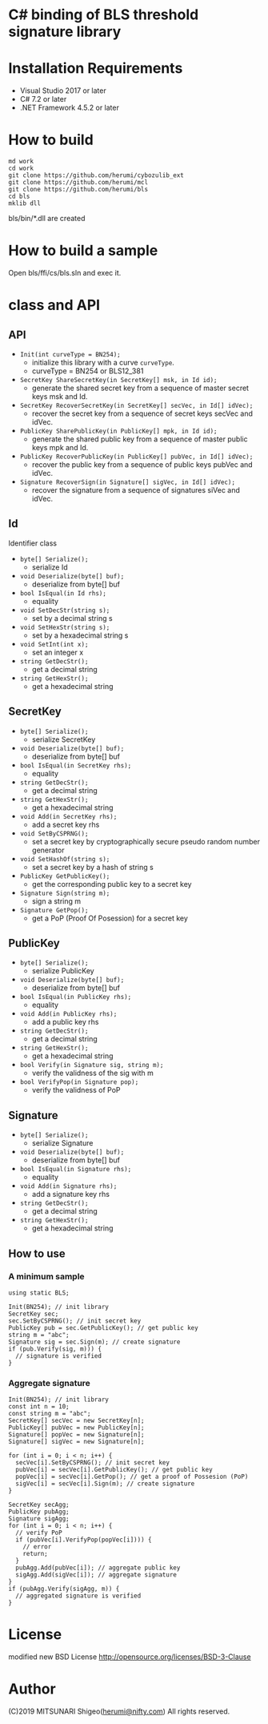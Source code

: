 # C# binding of BLS threshold signature library

# Installation Requirements

* Visual Studio 2017 or later
* C# 7.2 or later
* .NET Framework 4.5.2 or later

# How to build

```
md work
cd work
git clone https://github.com/herumi/cybozulib_ext
git clone https://github.com/herumi/mcl
git clone https://github.com/herumi/bls
cd bls
mklib dll
```
bls/bin/*.dll are created

# How to build a sample

Open bls/ffi/cs/bls.sln and exec it.

# class and API

## API

* `Init(int curveType = BN254);`
    * initialize this library with a curve `curveType`.
    * curveType = BN254 or BLS12_381
* `SecretKey ShareSecretKey(in SecretKey[] msk, in Id id);`
    * generate the shared secret key from a sequence of master secret keys msk and Id.
* `SecretKey RecoverSecretKey(in SecretKey[] secVec, in Id[] idVec);`
    * recover the secret key from a sequence of secret keys secVec and idVec.
* `PublicKey SharePublicKey(in PublicKey[] mpk, in Id id);`
    * generate the shared public key from a sequence of master public keys mpk and Id.
* `PublicKey RecoverPublicKey(in PublicKey[] pubVec, in Id[] idVec);`
    * recover the public key from a sequence of public keys pubVec and idVec.
* `Signature RecoverSign(in Signature[] sigVec, in Id[] idVec);`
    * recover the signature from a sequence of signatures siVec and idVec.

## Id

Identifier class

* `byte[] Serialize();`
    * serialize Id
* `void Deserialize(byte[] buf);`
    * deserialize from byte[] buf
* `bool IsEqual(in Id rhs);`
    * equality
* `void SetDecStr(string s);`
    * set by a decimal string s
* `void SetHexStr(string s);`
    * set by a hexadecimal string s
* `void SetInt(int x);`
    * set an integer x
* `string GetDecStr();`
    * get a decimal string
* `string GetHexStr();`
    * get a hexadecimal string

## SecretKey

* `byte[] Serialize();`
    * serialize SecretKey
* `void Deserialize(byte[] buf);`
    * deserialize from byte[] buf
* `bool IsEqual(in SecretKey rhs);`
    * equality
* `string GetDecStr();`
    * get a decimal string
* `string GetHexStr();`
    * get a hexadecimal string
* `void Add(in SecretKey rhs);`
    * add a secret key rhs
* `void SetByCSPRNG();`
    * set a secret key by cryptographically secure pseudo random number generator
* `void SetHashOf(string s);`
    * set a secret key by a hash of string s
* `PublicKey GetPublicKey();`
    * get the corresponding public key to a secret key
* `Signature Sign(string m);`
    * sign a string m
* `Signature GetPop();`
    * get a PoP (Proof Of Posession) for a secret key

## PublicKey

* `byte[] Serialize();`
    * serialize PublicKey
* `void Deserialize(byte[] buf);`
    * deserialize from byte[] buf
* `bool IsEqual(in PublicKey rhs);`
    * equality
* `void Add(in PublicKey rhs);`
    * add a public key rhs
* `string GetDecStr();`
    * get a decimal string
* `string GetHexStr();`
    * get a hexadecimal string
* `bool Verify(in Signature sig, string m);`
    * verify the validness of the sig with m
* `bool VerifyPop(in Signature pop);`
    * verify the validness of PoP

## Signature

* `byte[] Serialize();`
    * serialize Signature
* `void Deserialize(byte[] buf);`
    * deserialize from byte[] buf
* `bool IsEqual(in Signature rhs);`
    * equality
* `void Add(in Signature rhs);`
    * add a signature key rhs
* `string GetDecStr();`
    * get a decimal string
* `string GetHexStr();`
    * get a hexadecimal string

## How to use

### A minimum sample

```
using static BLS;

Init(BN254); // init library
SecretKey sec;
sec.SetByCSPRNG(); // init secret key
PublicKey pub = sec.GetPublicKey(); // get public key
string m = "abc";
Signature sig = sec.Sign(m); // create signature
if (pub.Verify(sig, m))) {
  // signature is verified
}
```

### Aggregate signature
```
Init(BN254); // init library
const int n = 10;
const string m = "abc";
SecretKey[] secVec = new SecretKey[n];
PublicKey[] pubVec = new PublicKey[n];
Signature[] popVec = new Signature[n];
Signature[] sigVec = new Signature[n];

for (int i = 0; i < n; i++) {
  secVec[i].SetByCSPRNG(); // init secret key
  pubVec[i] = secVec[i].GetPublicKey(); // get public key
  popVec[i] = secVec[i].GetPop(); // get a proof of Possesion (PoP)
  sigVec[i] = secVec[i].Sign(m); // create signature
}

SecretKey secAgg;
PublicKey pubAgg;
Signature sigAgg;
for (int i = 0; i < n; i++) {
  // verify PoP
  if (pubVec[i].VerifyPop(popVec[i]))) {
    // error
    return;
  }
  pubAgg.Add(pubVec[i]); // aggregate public key
  sigAgg.Add(sigVec[i]); // aggregate signature
}
if (pubAgg.Verify(sigAgg, m)) {
  // aggregated signature is verified
}
```

# License

modified new BSD License
http://opensource.org/licenses/BSD-3-Clause

# Author

(C)2019 MITSUNARI Shigeo(herumi@nifty.com) All rights reserved.
